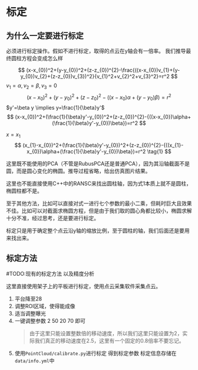 # 标定
## 为什么一定要进行标定
必须进行标定操作。假如不进行标定，取得的点云在y轴会有一倍率。
我们推导最终圆柱方程会变成怎么样

$$
(x-x_{0})^2+(y-y_{0})^2+(z-z_{0})^{2}-\frac{((x-x_{0})v_{1}+(y-y_{0})v_{2}+(z-z_{0})v_{3})^2}{v_{1}^2+v_{2}^2+v_{3}^2}=r^2
$$
$v_{1}=\alpha,v_{2}=\beta,v_{3}=0$
$$
(x-x_{0})^2+(y-y_{0})^2+(z-z_{0})^{2}-{((x-x_{0})\alpha+(y-y_{0})\beta})=r^2
$$
$y'=\beta y \implies y=\frac{1}{\beta}y'$
$$
(x-x_{0})^2+(\frac{1}{\beta}y'-y_{0})^2+(z-z_{0})^{2}-{((x-x_{0})\alpha+(\frac{1}{\beta}y'-y_{0})\beta})=r^2
$$

$x=x_1$
$$
(x_{1}-x_{0})^2+(\frac{1}{\beta}y'-y_{0})^2+(z-z_{0})^{2}-{((x_{1}-x_{0})\alpha+(\frac{1}{\beta}y'-y_{0})\beta})=r^2 \tag{1}
$$

这里既不能使用的PCA（不管是RubusPCA还是普通PCA），因为其沿轴截面不是圆，而是圆心变化的椭圆。推导过程省略，给出仿真图片结果。


这里也不能直接使用C++中的RANSC来找出圆柱轴，因为式1本质上就不是圆柱，椭圆柱都不是。

至于其他方法，比如可以直接对式一进行七个参数的最小二乘，但耗时巨大且效果不佳。比如可以对截面求椭圆方程，但是由于我们取的圆心角都比较小，椭圆求解十分不准，经过思考，还是要进行标定。

标定只是用于确定整个点云沿y轴的缩放比例，至于圆柱的轴，我们后面还是要用来找出来。

## 标定方法
#TODO:现有的标定方法 以及精度分析

这里直接使用架子上的平板进行标定，使用点云采集软件采集点云。
1. 平台降至28
2. 调整ROI区域，使得能成像
3. 适当调整曝光
4. 一键调整参数
    2 50 20 70 即可
    > 由于这里只能设置整数倍的移动速度，所以我们这里只能设置为2，实际我们真正的移动速度在2.5，这里有一个固定的0.8倍率不要忘记。
5. 使用`PointCloud/calibrate.py`进行标定 得到标定参数 标定信息存储在`data/info.yml`中





